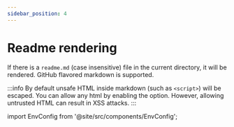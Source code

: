 ```yaml
---
sidebar_position: 4
---
```

# Readme rendering

If there is a `readme.md` (case insensitive) file in the current directory, it will be rendered. GitHub flavored markdown is supported.

:::info
By default unsafe HTML inside markdown (such as `<script>`) will be escaped. You can allow any html by enabling the option. However, allowing untrusted HTML can result in XSS attacks.
:::



import EnvConfig from '@site/src/components/EnvConfig';

<EnvConfig name="README_RENDER|ALLOW_RAW_HTML" init="true|false" values="true,false|true,false" versions="1.1|1.1"/>